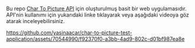 Bu repo [Char To Picture API](https://github.com/yasinaacar/char-to-picture) için oluşturulmuş basit bir web uygulamasıdır. 
API'nin kullanımı için yukarıdaki linke tıklayarak veya aşağıdaki videoya göz atarak inceleyebilirsiniz.


https://github.com/yasinaacar/char-to-picture-test-application/assets/70544990/f92370f0-a3bb-4ad9-802c-d01bf987ea8e

